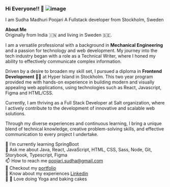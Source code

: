 ### Hi Everyone!! 👋 ![image](https://github.com/sudhamadhuripoojari/sudhamadhuripoojari/assets/89774176/6754fbd8-eae5-44b8-aee4-0b20760f88d3)
 I am Sudha Madhuri Poojari
A Fullstack developer from Stockholm, Sweden 

**About Me**                                                                                                                                 
Originally from India 🇮🇳 and living in Sweden 🇸🇪. 

I am a versatile professional with a background in **Mechanical Engineering** and a passion for technology and web development. My journey into the tech industry began with a role as a Technical Writer, where I honed my ability to effectively communicate complex information.

Driven by a desire to broaden my skill set, I pursued a diploma in **Frontend Development** 👨‍💻 at Hyper Island in Stockholm. This two year program provided me with hands-on experience in building modern and visually appealing web applications, using technologies such as React, Javascript, Figma and HTML/CSS.

Currently, I am thriving as a Full Stack Developer at Salt organization, where I actively contribute to the development of innovative and scalable web solutions. 

Through my diverse experiences and continuous learning, I bring a unique blend of technical knowledge, creative problem-solving skills, and effective communication to every project I undertake.

🌱 I’m currently learning SpringBoot                                                                                                             
💬 Ask me about Java, React, JavaScript, HTML, CSS, Sass, Node, Git, Storybook, Typescript, Figma                                                     
📫 How to reach me poojari.sudha@gmail.com                                                                                                     
👀 Checkout my [portfolio ](https://sudhamadhuripoojari.github.io/Portfolio/)                                                                                                
📄 Know about my experiences [Linkedin](https://www.linkedin.com/in/sudha-madhuri-poojari/)                                                   
🧘 🎂 Love doing Yoga and baking cakes

